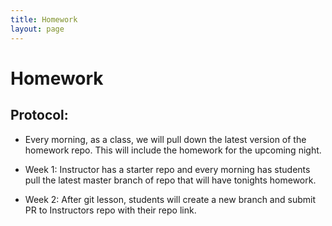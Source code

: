 ```yaml
---
title: Homework 
layout: page
---
```


# Homework

## Protocol:

- Every morning, as a class, we will pull down the latest version of the homework repo. This will include the homework for the upcoming night.

- Week 1: Instructor has a starter repo and every morning has students pull the latest master branch of repo that will have tonights homework.

- Week 2: After git lesson, students will create a new branch and submit PR to Instructors repo with their repo link.
